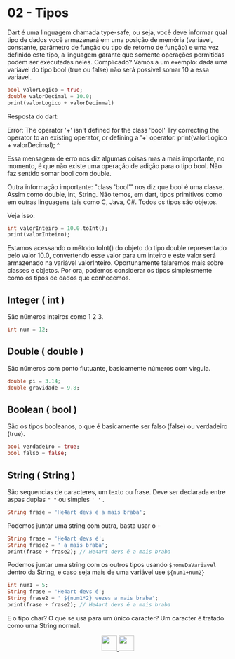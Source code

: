 # 02 - Tipos

Dart é uma linguagem chamada type-safe, ou seja, você deve informar qual tipo de dados você armazenará em uma posição de memória (variável, constante, parâmetro de função ou tipo de retorno de função) e uma vez definido este tipo, a linguagem garante que somente operações permitidas podem ser executadas neles. Complicado? Vamos a um exemplo: dada uma variável do tipo bool (true ou false) não será possivel somar 10 a essa variável.

```dart
bool valorLogico = true;
double valorDecimal = 10.0;
print(valorLogico + valorDecinmal)
```
Resposta do dart:

Error: The operator '+' isn't defined for the class 'bool'
Try correcting the operator to an existing operator, or defining a '+' operator.
  print(valorLogico + valorDecimal);
                    ^

Essa mensagem de erro nos diz algumas coisas mas a mais importante, no momento, é que não existe uma operação de adição para o tipo bool. Não faz sentido somar bool com double. 

Outra informação importante: "class 'bool'" nos diz que bool é uma classe. Assim como double, int, String. Não temos, em dart, tipos primitivos como em outras linguagens tais como C, Java, C#. Todos os tipos são objetos. 

Veja isso:

```dart
int valorInteiro = 10.0.toInt();
print(valorInteiro);
```

Estamos acessando o método toInt() do objeto do tipo double representado pelo valor 10.0, convertendo esse valor para um inteiro e este valor será armazenado na variável valorInteiro. Oportunamente falaremos mais sobre classes e objetos. Por ora, podemos considerar os tipos simplesmente como os tipos de dados que conhecemos.

## Integer ( int )

São números inteiros como 1 2 3.

```dart
int num = 12;
```

## Double ( double )

São números com ponto flutuante, basicamente números com virgula.

```dart
double pi = 3.14;
double gravidade = 9.8;
```

## Boolean ( bool )

São os tipos booleanos, o que é basicamente ser falso (false) ou verdadeiro (true).

```dart
bool verdadeiro = true;
bool falso = false;
```

## String ( String )

São sequencias de caracteres, um texto ou frase. Deve ser declarada entre aspas duplas `" "` ou simples `' '` .

```dart
String frase = 'He4art devs é a mais braba';
```

Podemos juntar uma string com outra, basta usar o `+`

```dart
String frase = 'He4art devs é';
String frase2 = ' a mais braba';
print(frase + frase2); // He4art devs é a mais braba
```

Podemos juntar uma string com os outros tipos usando `$nomeDaVariavel` dentro da String, e caso seja mais de uma variável use `${num1+num2}`

```dart
int num1 = 5;
String frase = 'He4art devs é';
String frase2 = ' ${num1*2} vezes a mais braba';
print(frase + frase2); // He4art devs é a mais braba
```

E o tipo char? O que se usa para um único caracter? Um caracter é tratado como uma String normal.

<p align="center">
  <a href="01-Sintaxe.md">
    <img src="../../4noobsAssets/anterior.svg" height=35>
  </a>
  <a href="03-VariaveisEConstantes.md">
    <img src="../../4noobsAssets/proximo.svg" height=35>
  </a>
</p>